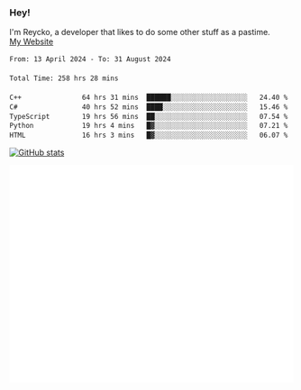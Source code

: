 ### Hey!
I'm Reycko, a developer that likes to do some other stuff as a pastime.  
[My Website](https://reycko.root.sx)

<!--START_SECTION:wakasection-->

```txt
From: 13 April 2024 - To: 31 August 2024

Total Time: 258 hrs 28 mins

C++               64 hrs 31 mins  ██████░░░░░░░░░░░░░░░░░░░   24.40 %
C#                40 hrs 52 mins  ████░░░░░░░░░░░░░░░░░░░░░   15.46 %
TypeScript        19 hrs 56 mins  ██░░░░░░░░░░░░░░░░░░░░░░░   07.54 %
Python            19 hrs 4 mins   █▓░░░░░░░░░░░░░░░░░░░░░░░   07.21 %
HTML              16 hrs 3 mins   █▓░░░░░░░░░░░░░░░░░░░░░░░   06.07 %
```

<!--END_SECTION:wakasection-->

[![GitHub stats](https://github-readme-stats.vercel.app/api?username=Reycko&show_icons=true&theme=dark&hide_title=true&count_private=true)](https://github.com/anuraghazra/github-readme-stats)

![Metrics](/github-metrics.svg)
